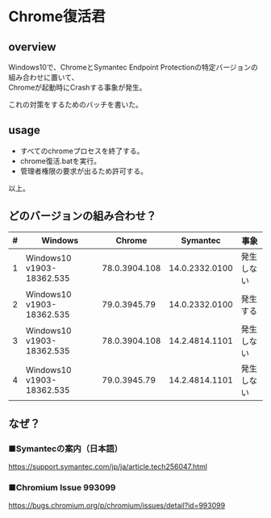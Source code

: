 # Chrome復活君

## overview

Windows10で、ChromeとSymantec Endpoint Protectionの特定バージョンの組み合わせに置いて、  
Chromeが起動時にCrashする事象が発生。

これの対策をするためのバッチを書いた。

## usage

* すべてのchromeプロセスを終了する。
* chrome復活.batを実行。
* 管理者権限の要求が出るため許可する。

以上。

## どのバージョンの組み合わせ？

|#|Windows|Chrome|Symantec|事象|
|----|----|----|----|----|
|1|Windows10 v1903-18362.535|78.0.3904.108|14.0.2332.0100|発生しない|
|2|Windows10 v1903-18362.535|79.0.3945.79|14.0.2332.0100|発生する|
|3|Windows10 v1903-18362.535|78.0.3904.108|14.2.4814.1101|発生しない|
|4|Windows10 v1903-18362.535|79.0.3945.79|14.2.4814.1101|発生しない|

## なぜ？

### ■Symantecの案内（日本語）

https://support.symantec.com/jp/ja/article.tech256047.html

### ■Chromium Issue 993099

https://bugs.chromium.org/p/chromium/issues/detail?id=993099
